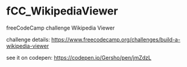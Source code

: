 # fCC_WikipediaViewer

freeCodeCamp challenge Wikipedia Viewer

challenge details: https://www.freecodecamp.org/challenges/build-a-wikipedia-viewer

see it on codepen: https://codepen.io/Gersho/pen/jmZdzL
